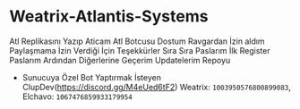 # Weatrix-Atlantis-Systems

Atl Replikasını Yazıp Aticam Atl Botcusu Dostum Ravgardan İzin aldım Paylaşmama İzin Verdiği İçin Teşekkürler
Sıra Sıra Paslarım İlk Register Paslarım Ardından Diğerlerine Geçerim Updatelerim Repoyu










* Sunucuya Özel Bot Yaptırmak İsteyen ClupDev(https://discord.gg/M4eUed6tF2) Weatrix: `1003950576800899083`, Elchavo: `1067476859933179954`
